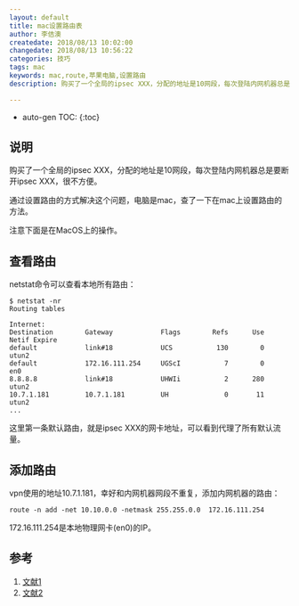 ```yaml
---
layout: default
title: mac设置路由表
author: 李佶澳
createdate: 2018/08/13 10:02:00
changedate: 2018/08/13 10:56:22
categories: 技巧
tags: mac
keywords: mac,route,苹果电脑,设置路由
description: 购买了一个全局的ipsec XXX，分配的地址是10网段，每次登陆内网机器总是要断开ipsec XXX

---
```


* auto-gen TOC:
{:toc}

## 说明

购买了一个全局的ipsec XXX，分配的地址是10网段，每次登陆内网机器总是要断开ipsec XXX，很不方便。

通过设置路由的方式解决这个问题，电脑是mac，查了一下在mac上设置路由的方法。

注意下面是在MacOS上的操作。

## 查看路由

netstat命令可以查看本地所有路由：

	$ netstat -nr
	Routing tables
	
	Internet:
	Destination        Gateway            Flags        Refs      Use   Netif Expire
	default            link#18            UCS           130        0   utun2
	default            172.16.111.254     UGScI           7        0     en0
	8.8.8.8            link#18            UHWIi           2      280   utun2
	10.7.1.181         10.7.1.181         UH              0       11   utun2
	...

这里第一条默认路由，就是ipsec XXX的网卡地址，可以看到代理了所有默认流量。

## 添加路由

vpn使用的地址10.7.1.181，幸好和内网机器网段不重复，添加内网机器的路由：

	route -n add -net 10.10.0.0 -netmask 255.255.0.0  172.16.111.254

172.16.111.254是本地物理网卡(en0)的IP。



## 参考

1. [文献1][1]
2. [文献2][2]

[1]: 1.com  "文献1" 
[2]: 2.com  "文献1" 
